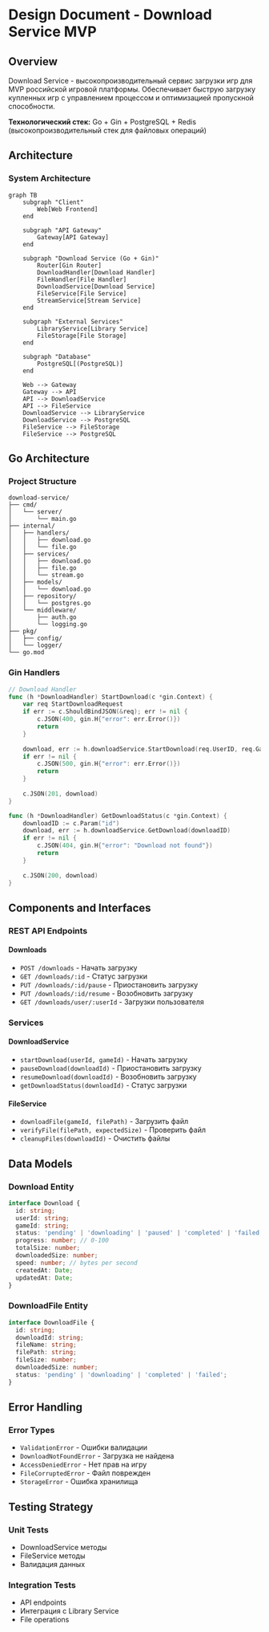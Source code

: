 # Design Document - Download Service MVP

## Overview

Download Service - высокопроизводительный сервис загрузки игр для MVP российской игровой платформы. Обеспечивает быструю загрузку купленных игр с управлением процессом и оптимизацией пропускной способности.

**Технологический стек:** Go + Gin + PostgreSQL + Redis (высокопроизводительный стек для файловых операций)

## Architecture

### System Architecture

```mermaid
graph TB
    subgraph "Client"
        Web[Web Frontend]
    end
    
    subgraph "API Gateway"
        Gateway[API Gateway]
    end
    
    subgraph "Download Service (Go + Gin)"
        Router[Gin Router]
        DownloadHandler[Download Handler]
        FileHandler[File Handler]
        DownloadService[Download Service]
        FileService[File Service]
        StreamService[Stream Service]
    end
    
    subgraph "External Services"
        LibraryService[Library Service]
        FileStorage[File Storage]
    end
    
    subgraph "Database"
        PostgreSQL[(PostgreSQL)]
    end
    
    Web --> Gateway
    Gateway --> API
    API --> DownloadService
    API --> FileService
    DownloadService --> LibraryService
    DownloadService --> PostgreSQL
    FileService --> FileStorage
    FileService --> PostgreSQL
```

## Go Architecture

### Project Structure

```
download-service/
├── cmd/
│   └── server/
│       └── main.go
├── internal/
│   ├── handlers/
│   │   ├── download.go
│   │   └── file.go
│   ├── services/
│   │   ├── download.go
│   │   ├── file.go
│   │   └── stream.go
│   ├── models/
│   │   └── download.go
│   ├── repository/
│   │   └── postgres.go
│   └── middleware/
│       ├── auth.go
│       └── logging.go
├── pkg/
│   ├── config/
│   └── logger/
└── go.mod
```

### Gin Handlers

```go
// Download Handler
func (h *DownloadHandler) StartDownload(c *gin.Context) {
    var req StartDownloadRequest
    if err := c.ShouldBindJSON(&req); err != nil {
        c.JSON(400, gin.H{"error": err.Error()})
        return
    }
    
    download, err := h.downloadService.StartDownload(req.UserID, req.GameID)
    if err != nil {
        c.JSON(500, gin.H{"error": err.Error()})
        return
    }
    
    c.JSON(201, download)
}

func (h *DownloadHandler) GetDownloadStatus(c *gin.Context) {
    downloadID := c.Param("id")
    download, err := h.downloadService.GetDownload(downloadID)
    if err != nil {
        c.JSON(404, gin.H{"error": "Download not found"})
        return
    }
    
    c.JSON(200, download)
}
```

## Components and Interfaces

### REST API Endpoints

#### Downloads
- `POST /downloads` - Начать загрузку
- `GET /downloads/:id` - Статус загрузки
- `PUT /downloads/:id/pause` - Приостановить загрузку
- `PUT /downloads/:id/resume` - Возобновить загрузку
- `GET /downloads/user/:userId` - Загрузки пользователя

### Services

#### DownloadService
- `startDownload(userId, gameId)` - Начать загрузку
- `pauseDownload(downloadId)` - Приостановить загрузку
- `resumeDownload(downloadId)` - Возобновить загрузку
- `getDownloadStatus(downloadId)` - Статус загрузки

#### FileService
- `downloadFile(gameId, filePath)` - Загрузить файл
- `verifyFile(filePath, expectedSize)` - Проверить файл
- `cleanupFiles(downloadId)` - Очистить файлы

## Data Models

### Download Entity

```typescript
interface Download {
  id: string;
  userId: string;
  gameId: string;
  status: 'pending' | 'downloading' | 'paused' | 'completed' | 'failed';
  progress: number; // 0-100
  totalSize: number;
  downloadedSize: number;
  speed: number; // bytes per second
  createdAt: Date;
  updatedAt: Date;
}
```

### DownloadFile Entity

```typescript
interface DownloadFile {
  id: string;
  downloadId: string;
  fileName: string;
  filePath: string;
  fileSize: number;
  downloadedSize: number;
  status: 'pending' | 'downloading' | 'completed' | 'failed';
}
```

## Error Handling

### Error Types
- `ValidationError` - Ошибки валидации
- `DownloadNotFoundError` - Загрузка не найдена
- `AccessDeniedError` - Нет прав на игру
- `FileCorruptedError` - Файл поврежден
- `StorageError` - Ошибка хранилища

## Testing Strategy

### Unit Tests
- DownloadService методы
- FileService методы
- Валидация данных

### Integration Tests
- API endpoints
- Интеграция с Library Service
- File operations
